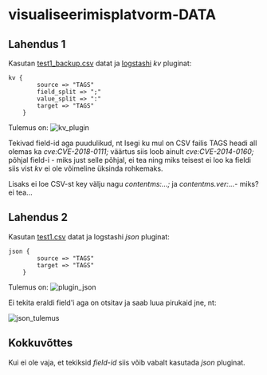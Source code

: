 # visualiseerimisplatvorm-DATA

## Lahendus 1

Kasutan [test1_backup.csv](https://github.com/jannoa/visualiseerimisplatvorm-DATA/blob/master/test1_backup.csv) datat ja [logstashi](https://github.com/jannoa/visualiseerimisplatvorm-DATA/blob/master/test1.config) *kv* pluginat:

```
kv {
		source => "TAGS"
		field_split => ";"
		value_split => ":"
		target => "TAGS"
	}
```

Tulemus on:
![kv_plugin](https://user-images.githubusercontent.com/34548027/34842299-c4743bba-f713-11e7-9988-d6c0b6b95065.png)

Tekivad field-id aga puudulikud, nt
Isegi ku mul on CSV failis TAGS headi all olemas ka *cve:CVE-2018-0111;* väärtus siis loob ainult *cve:CVE-2014-0160;* põhjal field-i - miks just selle põhjal, ei tea ning miks teisest ei loo ka fieldi siis vist *kv* ei ole võimeline üksinda rohkemaks.

Lisaks ei loe CSV-st key välju nagu *contentms:...;* ja *contentms.ver:...*- miks? ei tea...


## Lahendus 2

Kasutan [test1.csv](https://github.com/jannoa/visualiseerimisplatvorm-DATA/blob/master/test1.csv) datat ja logstashi *json* pluginat:

```
json {
		source => "TAGS"
		target => "TAGS"
	}
```

Tulemus on:
![plugin_json](https://user-images.githubusercontent.com/34548027/34842016-e046c2fa-f712-11e7-919a-bcba1d645085.png)

Ei tekita eraldi field'i aga on otsitav ja saab luua pirukaid jne, nt:

![json_tulemus](https://user-images.githubusercontent.com/34548027/34842097-1ebe5bd8-f713-11e7-85ce-efb64796c348.png)

## Kokkuvõttes

Kui ei ole vaja, et tekiksid *field-id* siis võib vabalt kasutada *json* pluginat. 

